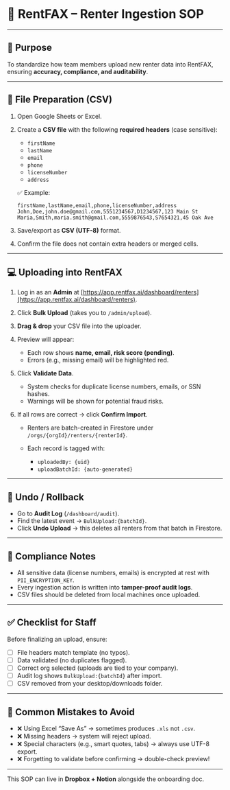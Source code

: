 # 📘 RentFAX – Renter Ingestion SOP

---

## 🎯 Purpose

To standardize how team members upload new renter data into RentFAX, ensuring **accuracy, compliance, and auditability**.

---

## 📂 File Preparation (CSV)

1. Open Google Sheets or Excel.

2. Create a **CSV file** with the following **required headers** (case sensitive):

   * `firstName`
   * `lastName`
   * `email`
   * `phone`
   * `licenseNumber`
   * `address`

   ✅ Example:

   ```csv
   firstName,lastName,email,phone,licenseNumber,address
   John,Doe,john.doe@gmail.com,5551234567,D1234567,123 Main St
   Maria,Smith,maria.smith@gmail.com,5559876543,S7654321,45 Oak Ave
   ```

3. Save/export as **CSV (UTF-8)** format.

4. Confirm the file does not contain extra headers or merged cells.

---

## 💻 Uploading into RentFAX

1. Log in as an **Admin** at [https://app.rentfax.ai/dashboard/renters](https://app.rentfax.ai/dashboard/renters).

2. Click **Bulk Upload** (takes you to `/admin/upload`).

3. **Drag & drop** your CSV file into the uploader.

4. Preview will appear:

   * Each row shows **name, email, risk score (pending)**.
   * Errors (e.g., missing email) will be highlighted red.

5. Click **Validate Data**.

   * System checks for duplicate license numbers, emails, or SSN hashes.
   * Warnings will be shown for potential fraud risks.

6. If all rows are correct → click **Confirm Import**.

   * Renters are batch-created in Firestore under `/orgs/{orgId}/renters/{renterId}`.
   * Each record is tagged with:

     * `uploadedBy: {uid}`
     * `uploadBatchId: {auto-generated}`

---

## 🔄 Undo / Rollback

* Go to **Audit Log** (`/dashboard/audit`).
* Find the latest event → `BulkUpload:{batchId}`.
* Click **Undo Upload** → this deletes all renters from that batch in Firestore.

---

## 🔐 Compliance Notes

* All sensitive data (license numbers, emails) is encrypted at rest with `PII_ENCRYPTION_KEY`.
* Every ingestion action is written into **tamper-proof audit logs**.
* CSV files should be deleted from local machines once uploaded.

---

## ✅ Checklist for Staff

Before finalizing an upload, ensure:

* [ ] File headers match template (no typos).
* [ ] Data validated (no duplicates flagged).
* [ ] Correct org selected (uploads are tied to your company).
* [ ] Audit log shows `BulkUpload:{batchId}` after import.
* [ ] CSV removed from your desktop/downloads folder.

---

## 🚨 Common Mistakes to Avoid

* ❌ Using Excel “Save As” → sometimes produces `.xls` not `.csv`.
* ❌ Missing headers → system will reject upload.
* ❌ Special characters (e.g., smart quotes, tabs) → always use UTF-8 export.
* ❌ Forgetting to validate before confirming → double-check preview!

---

This SOP can live in **Dropbox + Notion** alongside the onboarding doc.

